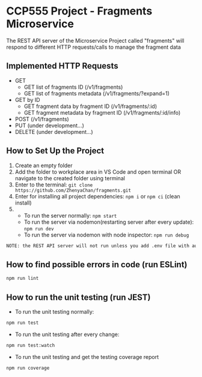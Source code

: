 # CCP555 Project - Fragments Microservice

The REST API server of the Microservice Project called "fragments" will respond to different HTTP requests/calls to manage the fragment data

## Implemented HTTP Requests

- GET
  - GET list of fragments ID (/v1/fragments)
  - GET list of fragments metadata (/v1/fragments/?expand=1)
- GET by ID
  - GET fragment data by fragment ID (/v1/fragments/:id)
  - GET fragment metadata by fragment ID (/v1/fragments/:id/info)
- POST (/v1/fragments)
- PUT (under development...)
- DELETE (under development...)

## How to Set Up the Project

1. Create an empty folder
2. Add the folder to workplace area in VS Code and open terminal OR navigate to the created folder using terminal
3. Enter to the terminal:
   `git clone https://github.com/ZhenyaChan/fragments.git`
4. Enter for installing all project dependencies: `npm i` or `npm ci` (clean install)
5. - To run the server normally: `npm start`
   - To run the server via nodemon(restarting server after every update): `npm run dev`
   - To run the server via nodemon with node inspector: `npm run debug`

```sh
NOTE: the REST API server will not run unless you add .env file with authentication credentials, port, and API URL numbers.
```

## How to find possible errors in code (run ESLint)

```sh
npm run lint
```

## How to run the unit testing (run JEST)

- To run the unit testing normally:

```sh
npm run test
```

- To run the unit testing after every change:

```sh
npm run test:watch
```

- To run the unit testing and get the testing coverage report

```sh
npm run coverage
```
